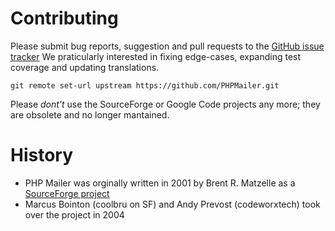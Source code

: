 # Contributing
Please submit bug reports, suggestion and pull requests to the [GitHub issue tracker](https://github.com/TNHH0704/Github-1/issues)
We praticularly interested in fixing edge-cases, expanding test coverage and updating translations.
```
git remote set-url upstream https://github.com/PHPMailer.git
```
Please _dont't_ use the SourceForge or Google Code projects any more; they are obsolete and no longer mantained.

# History
* PHP Mailer was orginally written in 2001 by Brent R. Matzelle as a [SourceForge project](https://sourceforge.net/projects/phpmailer/)
* Marcus Bointon (coolbru on SF) and Andy Prevost (codeworxtech) took over the project in 2004
